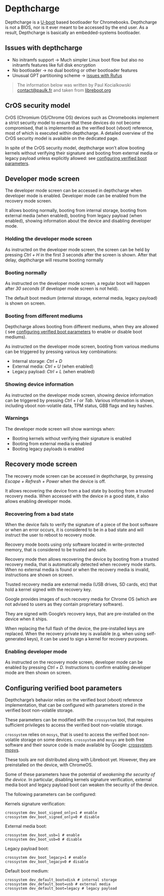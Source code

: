 # Depthcharge

Depthcharge is a [U-boot](https://www.denx.de/wiki/U-Boot) based bootloader for Chromebooks. Depthcharge is not a BIOS,
nor is it ever meant to be accessed by the end user. As a result, Depthcharge is basically an embedded-systems
bootloader.

## Issues with depthcharge

* No initramfs support -> Much simpler Linux boot flow but also no initramfs features like full disk encryption
* No bootloader -> no dual booting or other bootloader features
* Unusual GPT partitioning scheme -> [issues with Rufus](/docs/extra/rufus)

> The information below was written by Paul Kocialkowski contact@paulk.fr and taken
> from [libreboot.org](https://notabug.org/libreboot/lbwww/src/f1d5035a00a8918509cb74a0df77b592b80c0d8c/site/docs/depthcharge/index.md)

## CrOS security model

CrOS (Chromium OS/Chrome OS) devices such as Chromebooks implement a strict security model to ensure that these devices
do not become compromised, that is implemented as the verified boot (vboot) reference, most of which is executed within
depthcharge. A detailed overview of the CrOS security model is available on the dedicated page.

In spite of the CrOS security model, depthcharge won’t allow booting kernels without verifying their signature and
booting from external media or legacy payload unless explicitly allowed:
see [configuring verified boot parameters](#configuring-verified-boot-parameters).

## Developer mode screen

The developer mode screen can be accessed in depthcharge when developer mode is enabled. Developer mode can be enabled
from the recovery mode screen.

It allows booting normally, booting from internal storage, booting from external media (when enabled), booting from
legacy payload (when enabled), showing information about the device and disabling developer mode.

### Holding the developer mode screen

As instructed on the developer mode screen, the screen can be held by pressing *Ctrl + H* in the first 3 seconds after
the screen is shown. After that delay, depthcharge will resume booting normally

### Booting normally

As instructed on the developer mode screen, a regular boot will happen after *30 seconds* (if developer mode screen is
not held).

The default boot medium (internal storage, external media, legacy payload) is shown on screen.

### Booting from different mediums

Depthcharge allows booting from different mediums, when they are allowed (
see [configuring verified boot parameters](#configuring-verified-boot-parameters) to enable or disable boot mediums).

As instructed on the developer mode screen, booting from various mediums can be triggered by pressing various key
combinations:

* Internal storage: *Ctrl + D*
* External media: *Ctrl + U* (when enabled)
* Legacy payload: *Ctrl + L* (when enabled)

### Showing device information

As instructed on the developer mode screen, showing device information can be triggered by pressing *Ctrl + I* or *Tab*.
Various information is shown, including vboot non-volatile data, TPM status, GBB flags and key hashes.

### Warnings

The developer mode screen will show warnings when:

* Booting kernels without verifying their signature is enabled
* Booting from external media is enabled
* Booting legacy payloads is enabled

## Recovery mode screen

The recovery mode screen can be accessed in depthcharge, by pressing *Escape + Refresh + Power* when the device is off.

It allows recovering the device from a bad state by booting from a trusted recovery media. When accessed with the device
in a good state, it also allows enabling developer mode.

### Recovering from a bad state

When the device fails to verify the signature of a piece of the boot software or when an error occurs, it is considered
to be in a bad state and will instruct the user to reboot to recovery mode.

Recovery mode boots using only software located in write-protected memory, that is considered to be trusted and safe.

Recovery mode then allows recovering the device by booting from a trusted recovery media, that is automatically detected
when recovery mode starts. When no external media is found or when the recovery media is invalid, instructions are shown
on screen.

Trusted recovery media are external media (USB drives, SD cards, etc) that hold a kernel signed with the recovery key.

Google provides images of such recovery media for Chrome OS (which are not advised to users as they contain proprietary
software).

They are signed with Google’s recovery keys, that are pre-installed on the device when it ships.

When replacing the full flash of the device, the pre-installed keys are replaced. When the recovery private key is
available (e.g. when using self-generated keys), it can be used to sign a kernel for recovery purposes.

### Enabling developer mode

As instructed on the recovery mode screen, developer mode can be enabled by pressing *Ctrl + D*. Instructions to confirm
enabling developer mode are then shown on screen.

## Configuring verified boot parameters

Depthcharge’s behavior relies on the verified boot (vboot) reference implementation, that can be configured with
parameters stored in the verified boot non-volatile storage.

These parameters can be modified with the `crossystem` tool, that requires sufficient privileges to access the verified
boot non-volatile storage.

```crossystem``` relies on ```mosys```, that is used to access the verified boot non-volatile storage on some
devices. ```crossystem``` and ```mosys``` are both free software and their source code is made available by
Google: [crossystem](https://chromium.googlesource.com/chromiumos/platform/vboot_reference/).
[mosys](https://chromium.googlesource.com/chromiumos/platform/mosys/).

These tools are not distributed along with Libreboot yet. However, they are preinstalled on the device, with ChromeOS.

Some of these parameters have the potential of *weakening the security of the device*. In particular, disabling kernels
signature verification, external media boot and legacy payload boot can weaken the security of the device.

The following parameters can be configured:

Kernels signature verification:

```
crossystem dev_boot_signed_only=1 # enable
crossystem dev_boot_signed_only=0 # disable
```

External media boot:

```
crossystem dev_boot_usb=1 # enable
crossystem dev_boot_usb=0 # disable
```

Legacy payload boot:

```
crossystem dev_boot_legacy=1 # enable 
crossystem dev_boot_legacy=0 # disable
```

Default boot medium:

```
crossystem dev_default_boot=disk # internal storage
crossystem dev_default_boot=usb # external media
crossystem dev_default_boot=legacy # legacy payload
```